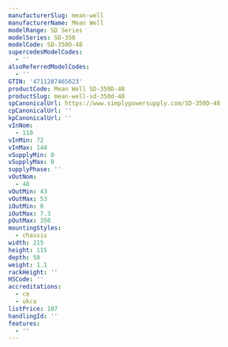 ```yaml
---
manufacturerSlug: mean-well
manufacturerName: Mean Well
modelRange: SD Series
modelSeries: SD-350
modelCode: SD-350D-48
supercedesModelCodes:
  - ''
alsoReferredModelCodes:
  - ''
GTIN: '4711287465623'
productCode: Mean Well SD-350D-48
productSlug: mean-well-sd-350d-48
spCanonicalUrl: https://www.simplypowersupply.com/SD-350D-48
cpCanonicalUrl: ''
kpCanonicalUrl: ''
vInNom:
  - 110
vInMin: 72
vInMax: 144
vSupplyMin: 0
vSupplyMax: 0
supplyPhase: ''
vOutNom:
  - 48
vOutMin: 43
vOutMax: 53
iOutMin: 0
iOutMax: 7.3
pOutMax: 350
mountingStyles:
  - chassis
width: 215
height: 115
depth: 50
weight: 1.1
rackHeight: ''
HSCode: ''
accreditations:
  - ce
  - ukca
listPrice: 107
handlingId: ''
features:
  - ''
---
```

